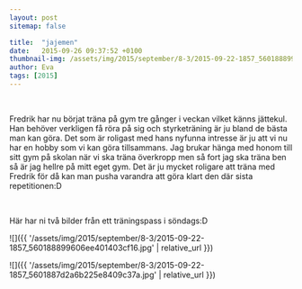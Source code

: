 ```yaml
---
layout: post
sitemap: false

title:  "jajemen"
date:   2015-09-26 09:37:52 +0100
thumbnail-img: /assets/img/2015/september/8-3/2015-09-22-1857_560188899606ee401403cf16.jpg
author: Eva
tags: [2015]
---
```


 




Fredrik har nu börjat träna på gym tre gånger i veckan vilket känns jättekul. Han behöver verkligen få röra på sig och styrketräning är ju bland de bästa man kan göra. Det som är roligast med hans nyfunna intresse är ju att vi nu har en hobby som vi kan göra tillsammans. Jag brukar hänga med honom till sitt gym på skolan när vi ska träna överkropp men så fort jag ska träna ben så är jag hellre på mitt eget gym. Det är ju mycket roligare att träna med Fredrik för då kan man pusha varandra att göra klart den där sista repetitionen:D




 




Här har ni två bilder från ett träningspass i söndags:D

![]({{ '/assets/img/2015/september/8-3/2015-09-22-1857_560188899606ee401403cf16.jpg'  | relative_url }})

![]({{ '/assets/img/2015/september/8-3/2015-09-22-1857_5601887d2a6b225e8409c37a.jpg'  | relative_url }})

